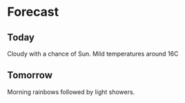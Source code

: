 # Forecast

## Today

Cloudy with a chance of Sun.
Mild temperatures around 16C

## Tomorrow

Morning rainbows followed by light showers.
